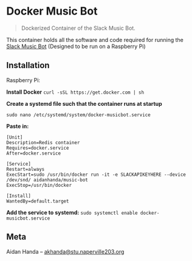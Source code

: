 # Docker Music Bot
> Dockerized Container of the Slack Music Bot.


This container holds all the software and code required for running the [Slack Music Bot](https://github.com/AidanHanda/SlackMusicBot) (Designed to be run on a Raspberry Pi)

## Installation

Raspberry Pi:

**Install Docker**
    `curl -sSL https://get.docker.com | sh`
    
**Create a systemd file such that the container runs at startup**
    
    sudo nano /etc/systemd/system/docker-musicbot.service
**Paste in:**
 
    [Unit]
    Description=Redis container
    Requires=docker.service
    After=docker.service

    [Service]
    Restart=always
    ExecStart=sudo /usr/bin/docker run -it -e SLACKAPIKEYHERE --device /dev/snd/ aidanhanda/music-bot
    ExecStop=/usr/bin/docker

    [Install]
    WantedBy=default.target
    
**Add the service to systemd:**
    ```
    sudo systemctl enable docker-musicbot.service
    ```
## Meta

Aidan Handa – akhanda@stu.naperville203.org

